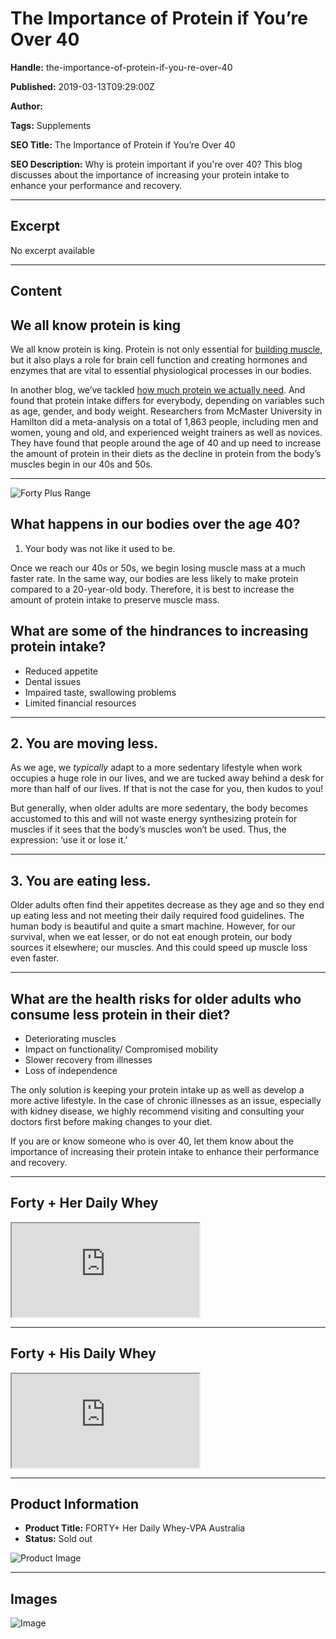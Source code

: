 # The Importance of Protein if You’re Over 40

**Handle:** the-importance-of-protein-if-you-re-over-40

**Published:** 2019-03-13T09:29:00Z

**Author:**  

**Tags:** Supplements

**SEO Title:** The Importance of Protein if You’re Over 40

**SEO Description:** Why is protein important if you're over 40? This blog discusses about the importance of increasing your protein intake to enhance your performance and recovery.

---

## Excerpt

No excerpt available

---

## Content

## We all know protein is king

We all know protein is king. Protein is not only essential for [building muscle](https://www.vpa.com.au/blogs/training/8-proven-ways-to-grow-muscle?_pos=3&_sid=40277b5f1&_ss=r), but it also plays a role for brain cell function and creating hormones and enzymes that are vital to essential physiological processes in our bodies.

In another blog, we’ve tackled [how much protein we actually need](https://www.vpa.com.au/blogs/featured-articles/how-much-protein-do-i-need?_pos=1&_sid=3bfb104f6&_ss=r). And found that protein intake differs for everybody, depending on variables such as age, gender, and body weight. Researchers from McMaster University in Hamilton did a meta-analysis on a total of 1,863 people, including men and women, young and old, and experienced weight trainers as well as novices. They have found that people around the age of 40 and up need to increase the amount of protein in their diets as the decline in protein from the body’s muscles begin in our 40s and 50s.

---

![Forty Plus Range](https://www.vpa.com.au/blog/wp-content/uploads/2019/03/40-PLUS-1.png)

## What happens in our bodies over the age 40?

1. Your body was not like it used to be.

Once we reach our 40s or 50s, we begin losing muscle mass at a much faster rate. In the same way, our bodies are less likely to make protein compared to a 20-year-old body. Therefore, it is best to increase the amount of protein intake to preserve muscle mass.

## What are some of the hindrances to increasing protein intake?

- Reduced appetite
- Dental issues
- Impaired taste, swallowing problems
- Limited financial resources

---

## 2. You are moving less.

As we age, we *typically* adapt to a more sedentary lifestyle when work occupies a huge role in our lives, and we are tucked away behind a desk for more than half of our lives. If that is not the case for you, then kudos to you!

But generally, when older adults are more sedentary, the body becomes accustomed to this and will not waste energy synthesizing protein for muscles if it sees that the body’s muscles won’t be used. Thus, the expression: ‘use it or lose it.’

---

## 3. You are eating less.

Older adults often find their appetites decrease as they age and so they end up eating less and not meeting their daily required food guidelines. The human body is beautiful and quite a smart machine. However, for our survival, when we eat lesser, or do not eat enough protein, our body sources it elsewhere; our muscles. And this could speed up muscle loss even faster.

---

## What are the health risks for older adults who consume less protein in their diet?

- Deteriorating muscles
- Impact on functionality/ Compromised mobility
- Slower recovery from illnesses
- Loss of independence

The only solution is keeping your protein intake up as well as develop a more active lifestyle. In the case of chronic illnesses as an issue, especially with kidney disease, we highly recommend visiting and consulting your doctors first before making changes to your diet.

If you are or know someone who is over 40, let them know about the importance of increasing their protein intake to enhance their performance and recovery.

---

## Forty + Her Daily Whey

<iframe src="https://www.youtube.com/embed/sCuPY7EFRjM?start=0&end=0&autoplay=0&loop=0&rel=0" allowfullscreen title="Embedded Youtube Video"></iframe>

---

## Forty + His Daily Whey

<iframe src="https://www.youtube.com/embed/0INdytbiUXA?start=0&end=0&autoplay=0&loop=0&rel=0" allowfullscreen title="Embedded Youtube Video"></iframe>

---

## Product Information

- **Product Title:** FORTY+ Her Daily Whey-VPA Australia
- **Status:** Sold out

![Product Image](https://www.vpa.com.au/blog/wp-content/uploads/2019/03/40-PLUS-1.png)

---

## Images

![Image](undefined)

